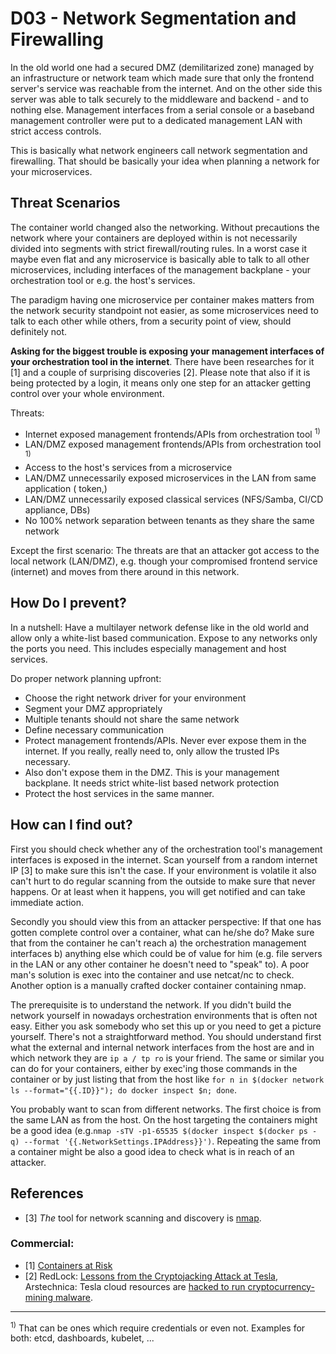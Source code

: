 # D03 - Network Segmentation and Firewalling

In the old world one had a secured DMZ (demilitarized zone) managed by an infrastructure or network team which made sure that only the frontend server's service was reachable from the internet. And on the other side this server was able to talk securely to the middleware and backend - and to nothing else. Management interfaces from a serial console or a baseband management controller were put to a dedicated management LAN with strict access controls.

This is basically what network engineers call network segmentation and firewalling. That should be basically your idea when planning a network for your microservices.

## Threat Scenarios

The container world changed also the networking. Without precautions the network where your containers are deployed within is not necessarily divided into segments with strict firewall/routing rules. In a worst case it maybe even flat and any microservice is basically able to talk to all other microservices, including interfaces of the management backplane - your orchestration tool or e.g. the host's services.

The paradigm having one microservice per container makes matters from the network security standpoint not easier, as some microservices need to talk to each other while others, from a security point of view, should definitely not.

__Asking for the biggest trouble is exposing your management interfaces of your orchestration tool in the internet__. There have been researches for it [1] and a couple of surprising discoveries [2]. Please note that also if it is being protected by a login, it means only one step for an attacker getting control over your whole environment.


Threats:

* Internet exposed management frontends/APIs from orchestration tool <sup>1)</sup>
* LAN/DMZ exposed management frontends/APIs from orchestration tool <sup>1)</sup>
* Access to the host's services from a microservice
* LAN/DMZ unnecessarily exposed microservices in the LAN from same application ( token,)
* LAN/DMZ unnecessarily exposed classical services (NFS/Samba, CI/CD appliance, DBs)
* No 100% network separation between tenants as they share the same network

Except the first scenario: The threats are that an attacker got access to the local network (LAN/DMZ), e.g. though your compromised frontend service (internet) and moves from there around in this network.


## How Do I prevent?

In a nutshell: Have a multilayer network defense like in the old world and allow only a white-list based communication. Expose to any networks only the ports you need. This includes especially management and host services.

Do proper network planning upfront:

* Choose the right network driver for your environment
* Segment your DMZ appropriately
* Multiple tenants should not share the same network
* Define necessary communication
* Protect management frontends/APIs. Never ever expose them in the internet. If you really, really need to, only allow the trusted IPs necessary.
* Also don't expose them in the DMZ. This is your management backplane. It needs strict white-list based network protection
* Protect the host services in the same manner.


## How can I find out?

First you should check whether any of the orchestration tool's management interfaces is exposed in the internet. Scan yourself from a random internet IP [3] to make sure this isn't the case. If your environment is volatile it also can't hurt to do regular scanning from the outside to make sure that never happens. Or at least when it happens, you will get notified and can take immediate action.

Secondly you should view this from an attacker perspective: If that one has gotten complete control over a container, what can he/she do? Make sure that from the container he can't reach a) the orchestration management interfaces b) anything else which could be of value for him (e.g. file servers in the LAN or any other container he doesn't need to "speak" to). A poor man's solution is exec into the container and use netcat/nc to check. Another option is a manually crafted docker container containing nmap.

The prerequisite is to understand the network. If you didn't build the network yourself in nowadays orchestration environments that is often not easy. Either you ask somebody who set this up or you need to get a picture yourself. There's not a straightforward method. You should understand first what the external and internal network interfaces from the host are and in which network they are `ip a / tp ro` is your friend. The same or similar you can do for your containers, either by exec'ing those commands in the container or by just listing that from the host like `for n in $(docker network ls --format="{{.ID}}"); do docker inspect $n; done`.

You probably want to scan from different networks. The first choice is from the same LAN as from the host. On the host targeting the containers might be a good idea (e.g.`nmap -sTV -p1-65535 $(docker inspect $(docker ps -q) --format '{{.NetworkSettings.IPAddress}}')`. Repeating the same from a container might be also a good idea to check what is in reach of an attacker. 



## References

   * [3]  _The_ tool for network scanning and discovery is [nmap](https://nmap.org).

### Commercial:
   * [1] [Containers at Risk](https://www.lacework.com/containers-at-risk-a-review-of-21000-cloud-environments/)
   * [2] RedLock: [Lessons from the Cryptojacking Attack at Tesla](https://redlock.io/blog/cryptojacking-tesla), Arstechnica: Tesla cloud resources are [hacked to run cryptocurrency-mining malware](https://arstechnica.com/information-technology/2018/02/tesla-cloud-resources-are-hacked-to-run-cryptocurrency-mining-malware/).

----

<sup>1)</sup> That can be ones which require credentials or even not. Examples for both: etcd, dashboards, kubelet, ...
